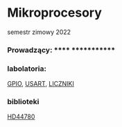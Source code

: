 # Mikroprocesory
semestr zimowy 2022
### Prowadzący: **** ***********
### labolatoria:
<a href="lab 2">GPIO</a>,
<a href="lab 3">USART</a>,
<a href="lab 4">LICZNIKI</a>
### biblioteki
<a href="HD44780">HD44780</a>